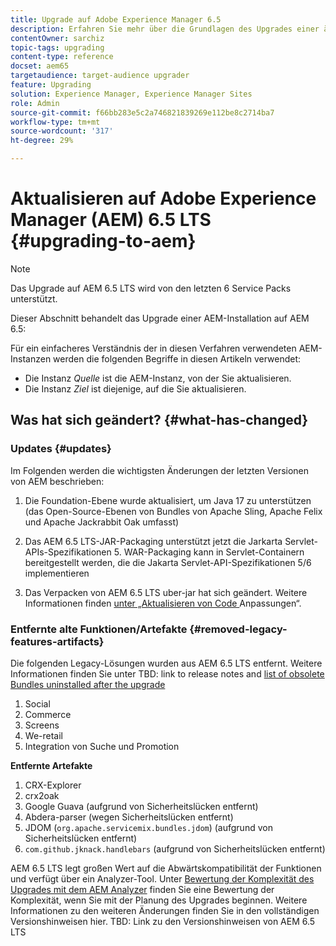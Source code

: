 ```yaml
---
title: Upgrade auf Adobe Experience Manager 6.5
description: Erfahren Sie mehr über die Grundlagen des Upgrades einer älteren Adobe Experience Manager (AEM)-Installation auf AEM 6.5.
contentOwner: sarchiz
topic-tags: upgrading
content-type: reference
docset: aem65
targetaudience: target-audience upgrader
feature: Upgrading
solution: Experience Manager, Experience Manager Sites
role: Admin
source-git-commit: f66bb283e5c2a746821839269e112be8c2714ba7
workflow-type: tm+mt
source-wordcount: '317'
ht-degree: 29%

---
```


# Aktualisieren auf Adobe Experience Manager (AEM) 6.5 LTS {#upgrading-to-aem}

>[!NOTE]
>Das Upgrade auf AEM 6.5 LTS wird von den letzten 6 Service Packs unterstützt.

Dieser Abschnitt behandelt das Upgrade einer AEM-Installation auf AEM 6.5:

<!-- Alexandru: drafting for now 

* [Planning Your Upgrade](/help/sites-deploying/upgrade-planning.md)
* [Assessing the Upgrade Complexity with Pattern Detector](/help/sites-deploying/pattern-detector.md)
* [Backward Compatibility in AEM 6.5](/help/sites-deploying/backward-compatibility.md)
  This was drafted before: * [Using Offline Reindexing To Reduce Downtime During an Upgrade](/help/sites-deploying/upgrade-offline-reindexing.md)-->

<!--
* [Upgrade Procedure](/help/sites-deploying/upgrade-procedure.md)
* [Upgrading Code and Customizations](/help/sites-deploying/upgrading-code-and-customizations.md)
* [Pre-Upgrade Maintenance Tasks](/help/sites-deploying/pre-upgrade-maintenance-tasks.md)
* [Performing an In-Place Upgrade](/help/sites-deploying/in-place-upgrade.md)
* [Post Upgrade Checks and Troubleshooting](/help/sites-deploying/post-upgrade-checks-and-troubleshooting.md)
* [Sustainable Upgrades](/help/sites-deploying/sustainable-upgrades.md)
* [Lazy Content Migration](/help/sites-deploying/lazy-content-migration.md)

-->

Für ein einfacheres Verständnis der in diesen Verfahren verwendeten AEM-Instanzen werden die folgenden Begriffe in diesen Artikeln verwendet:

* Die Instanz *Quelle* ist die AEM-Instanz, von der Sie aktualisieren.
* Die Instanz *Ziel* ist diejenige, auf die Sie aktualisieren.

## Was hat sich geändert? {#what-has-changed}

### Updates {#updates}

Im Folgenden werden die wichtigsten Änderungen der letzten Versionen von AEM beschrieben:

1. Die Foundation-Ebene wurde aktualisiert, um Java 17 zu unterstützen (das Open-Source-Ebenen von Bundles von Apache Sling, Apache Felix und Apache Jackrabbit Oak umfasst)

1. Das AEM 6.5 LTS-JAR-Packaging unterstützt jetzt die Jarkarta Servlet-APIs-Spezifikationen 5. WAR-Packaging kann in Servlet-Containern bereitgestellt werden, die die Jakarta Servlet-API-Spezifikationen 5/6 implementieren

1. Das Verpacken von AEM 6.5 LTS uber-jar hat sich geändert. Weitere Informationen finden [ unter „Aktualisieren von Code ](/help/sites-deploying/upgrading-code-and-customizations.md) Anpassungen“.

### Entfernte alte Funktionen/Artefakte {#removed-legacy-features-artifacts}

Die folgenden Legacy-Lösungen wurden aus AEM 6.5 LTS entfernt. Weitere Informationen finden Sie unter TBD: link to release notes and [list of obsolete Bundles uninstalled after the upgrade](/help/sites-deploying/obsolete-bundles.md)

1. Social
1. Commerce 
1. Screens
1. We-retail
1. Integration von Suche und Promotion

**Entfernte Artefakte**

1. CRX-Explorer
1. crx2oak
1. Google Guava (aufgrund von Sicherheitslücken entfernt)
1. Abdera-parser (wegen Sicherheitslücken entfernt)
1. JDOM (`org.apache.servicemix.bundles.jdom`) (aufgrund von Sicherheitslücken entfernt)
1. `com.github.jknack.handlebars` (aufgrund von Sicherheitslücken entfernt)

AEM 6.5 LTS legt großen Wert auf die Abwärtskompatibilität der Funktionen und verfügt über ein Analyzer-Tool. Unter [Bewertung der Komplexität des Upgrades mit dem AEM Analyzer](/help/sites-deploying/pattern-detector.md) finden Sie eine Bewertung der Komplexität, wenn Sie mit der Planung des Upgrades beginnen. Weitere Informationen zu den weiteren Änderungen finden Sie in den vollständigen Versionshinweisen hier. TBD: Link zu den Versionshinweisen von AEM 6.5 LTS